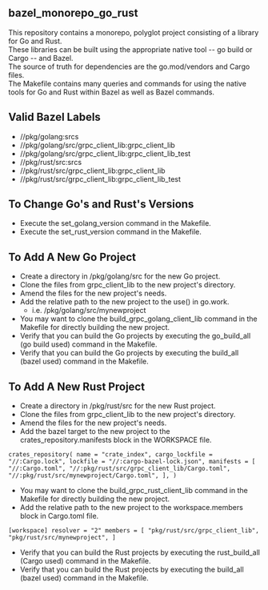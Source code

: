 ## bazel\_monorepo\_go\_rust

This repository contains a monorepo, polyglot project consisting of a library for Go and Rust.  
These libraries can be built using the appropriate native tool -- go build or Cargo -- and Bazel.  
The source of truth for dependencies are the go.mod/vendors and Cargo files.  
The Makefile contains many queries and commands for using the native tools for Go and Rust within Bazel as well as Bazel commands.

## Valid Bazel Labels

*   //pkg/golang:srcs
*   //pkg/golang/src/grpc\_client\_lib:grpc\_client\_lib
*   //pkg/golang/src/grpc\_client\_lib:grpc\_client\_lib\_test
*   //pkg/rust/src:srcs
*   //pkg/rust/src/grpc\_client\_lib:grpc\_client\_lib
*   //pkg/rust/src/grpc\_client\_lib:grpc\_client\_lib\_test

## To Change Go's and Rust's Versions

*   Execute the set\_golang\_version command in the Makefile.
*   Execute the set\_rust\_version command in the Makefile.

## To Add A New Go Project

*   Create a directory in /pkg/golang/src for the new Go project.
*   Clone the files from grpc\_client\_lib to the new project's directory.
*   Amend the files for the new project's needs.
*   Add the relative path to the new project to the use() in go.work.
    *   i.e. /pkg/golang/src/mynewproject
*   You may want to clone the build\_grpc\_golang\_client\_lib command in the Makefile for directly building the new project.
*   Verify that you can build the Go projects by executing the go\_build\_all (go build used) command in the Makefile.
*   Verify that you can build the Go projects by executing the build\_all (bazel used) command in the Makefile.

## To Add A New Rust Project

*   Create a directory in /pkg/rust/src for the new Rust project.
*   Clone the files from grpc\_client\_lib to the new project's directory.
*   Amend the files for the new project's needs.
*   Add the bazel target to the new project to the crates\_repository.manifests block in the WORKSPACE file.

```crates_repository( name = "crate_index", cargo_lockfile = "//:Cargo.lock", lockfile = "//:cargo-bazel-lock.json", manifests = [ "//:Cargo.toml", "//:pkg/rust/src/grpc_client_lib/Cargo.toml", "//:pkg/rust/src/mynewproject/Cargo.toml", ], )```

*   You may want to clone the build\_grpc\_rust\_client\_lib command in the Makefile for directly building the new project.
*   Add the relative path to the new project to the workspace.members block in Cargo.toml file.

```[workspace] resolver = "2" members = [ "pkg/rust/src/grpc_client_lib", "pkg/rust/src/mynewproject", ]```

*   Verify that you can build the Rust projects by executing the rust\_build\_all (Cargo used) command in the Makefile.
*   Verify that you can build the Rust projects by executing the build\_all (bazel used) command in the Makefile.